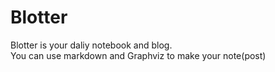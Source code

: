 # Blotter

Blotter is your daliy notebook and blog.  
You can use markdown and Graphviz to make your note(post)

